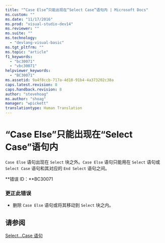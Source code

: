 ```yaml
---
title: "“Case Else”只能出现在“Select Case”语句内 | Microsoft Docs"
ms.custom: ""
ms.date: "11/17/2016"
ms.prod: "visual-studio-dev14"
ms.reviewer: ""
ms.suite: ""
ms.technology: 
  - "devlang-visual-basic"
ms.tgt_pltfrm: ""
ms.topic: "article"
f1_keywords: 
  - "bc30071"
  - "vbc30071"
helpviewer_keywords: 
  - "BC30071"
ms.assetid: 9a4f8ccb-717a-4d18-91b4-4a373202c38a
caps.latest.revision: 8
caps.handback.revision: 8
author: "stevehoag"
ms.author: "shoag"
manager: "wpickett"
translationtype: Human Translation
---
```

# “Case Else”只能出现在“Select Case”语句内
`Case Else` 语句出现在 `Select` 块之外。`Case Else` 语句只能用在 `Select` 语句或 `Select Case` 语句和其对应的 `End Select` 语句之间。  
  
 **错误 ID：**BC30071  
  
### 更正此错误  
  
-   删除 `Case Else` 语句或将其移动到 `Select` 块之内。  
  
## 请参阅  
 [Select...Case 语句](../../visual-basic/language-reference/statements/select-case-statement.md)
